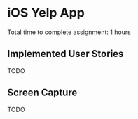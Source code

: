 iOS Yelp App
============

Total time to complete assignment: 1 hours

Implemented User Stories
------------------------

TODO

Screen Capture
--------------

TODO
